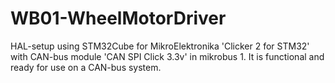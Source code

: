 # WB01-WheelMotorDriver

HAL-setup using STM32Cube for MikroElektronika 'Clicker 2 for STM32' with CAN-bus module 'CAN SPI Click 3.3v' in mikrobus 1.
It is functional and ready for use on a CAN-bus system. 
